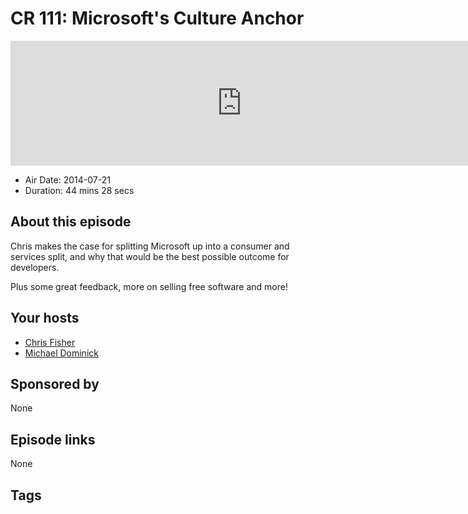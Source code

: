 # CR 111: Microsoft's Culture Anchor

<iframe src="https://player.fireside.fm/v2/MLf2ZzhC+TwZPLJGI?theme=dark" width="740" height="200" frameborder="0" scrolling="no"></iframe>

* Air Date: 2014-07-21
* Duration: 44 mins 28 secs

## About this episode

Chris makes the case for splitting Microsoft up into a consumer and services split, and why that would be the best  possible outcome for developers.

Plus some great feedback, more on selling free software and more!

## Your hosts
* [Chris Fisher](https://coder.show/hosts/chrislas)
* [Michael Dominick](https://coder.show/hosts/michael)

## Sponsored by

None



## Episode links

None



## Tags

